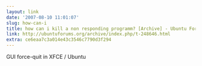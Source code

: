 ```yaml
---
layout: link
date: '2007-08-10 11:01:07'
slug: how-can-i
title: how can i kill a non responding programm? [Archive] - Ubuntu Forums
link: http://ubuntuforums.org/archive/index.php/t-248646.html
extra: ce6eaa7c3a014e43c3546c7790d3f294
---
```


GUI force-quit in XFCE / Ubuntu